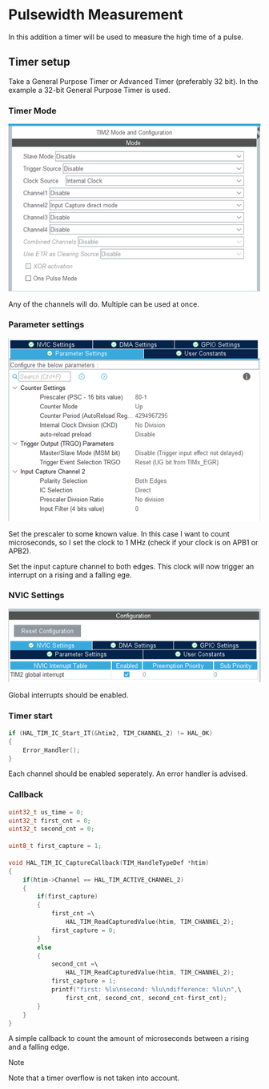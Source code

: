 # Pulsewidth Measurement
In this addition a timer will be used to measure the high time of a pulse.

## Timer setup
Take a General Purpose Timer or Advanced Timer (preferably 32 bit). In the
example a 32-bit General Purpose Timer is used.

### Timer Mode
![Timer Mode](img\001-Timer_mode.png)

Any of the channels will do. Multiple can be used at once.

### Parameter settings
![Parameter settings](img\001-Parameter_settings.png)

Set the prescaler to some known value. In this case I want to count
microseconds, so I set the clock to 1 MHz (check if your clock is on APB1 or
APB2).

Set the input capture channel to both edges. This clock will now trigger an
interrupt on a rising and a falling ege.

### NVIC Settings
![NVIC Settings](img\001-NVIC_settings.png)

Global interrupts should be enabled.

### Timer start
```c
if (HAL_TIM_IC_Start_IT(&htim2, TIM_CHANNEL_2) != HAL_OK)
{
	Error_Handler();
}
```
Each channel should be enabled seperately. An error handler is advised.

### Callback
```c
uint32_t us_time = 0;
uint32_t first_cnt = 0;
uint32_t second_cnt = 0;
  
uint8_t first_capture = 1;

void HAL_TIM_IC_CaptureCallback(TIM_HandleTypeDef *htim)
{
	if(htim->Channel == HAL_TIM_ACTIVE_CHANNEL_2)
	{
		if(first_capture)
		{
			first_cnt =\
				HAL_TIM_ReadCapturedValue(htim, TIM_CHANNEL_2);
			first_capture = 0;
		}
		else
		{
			second_cnt =\ 
				HAL_TIM_ReadCapturedValue(htim, TIM_CHANNEL_2);
			first_capture = 1;
			printf("first: %lu\nsecond: %lu\ndifference: %lu\n",\
				first_cnt, second_cnt, second_cnt-first_cnt);
		}
	}
}
```
A simple callback to count the amount of microseconds between a rising and a
falling edge.

> [!NOTE]
> Note that a timer overflow is not taken into account.